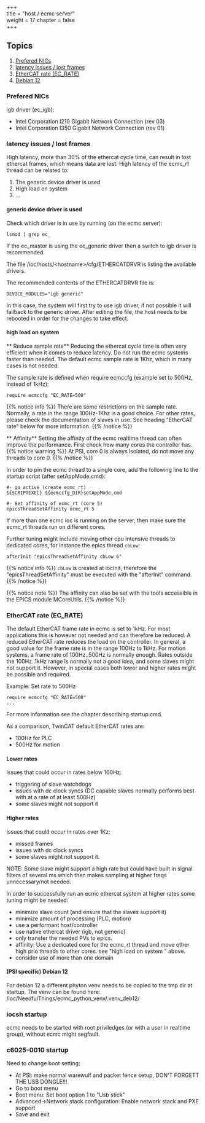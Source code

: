 +++  
title = "host / ecmc server"   
weight = 17
chapter = false  
+++

## Topics
1. [Prefered NICs](#Prefered-NICs)
2. [latency issues / lost frames](#latency-issues--lost-frames)
3. [EtherCAT rate (EC_RATE)](#EtherCAT-rate-(EC_RATE))
4. [Debian 12](#(PSI-specific)-Debian-12)

### Prefered NICs

igb driver (ec_igb):
* Intel Corporation I210 Gigabit Network Connection (rev 03)
* Intel Corporation I350 Gigabit Network Connection (rev 01)

### latency issues / lost frames

High latency, more than 30% of the ethercat cycle time, can result in lost ethercat frames, which means data are lost. High latency of the ecmc_rt thread can be related to:
1. The generic device driver is used
2. High load on system
3. ...

#### generic device driver is used
Check which driver is in use by running (on the ecmc server):
```
lsmod | grep ec_
```
If the ec_master is using the ec_generic driver then a switch to igb driver is recommended.

The file /ioc/hosts/\<hostname\>/cfg/ETHERCATDRVR is listing the available drivers.

The recommended contents of the ETHERCATDRVR file is:
```
DEVICE_MODULES="igb generic"
```
In this case, the system will first try to use igb driver, if not possible it will fallback to the generic driver.
After editing the file, the host needs to be rebooted in order for the changes to take effect.

#### high load on system

** Reduce sample rate**
Reducing the ethercat cycle time is often very efficient when it comes to reduce latency. Do not run the ecmc systems faster than needed.
The default ecmc sample rate is 1Khz, which in many cases is not needed.

The sample rate is defined when require ecmccfg (example set to 500Hz, instead of 1kHz):
```
require ecmccfg "EC_RATE=500"
```
{{% notice info %}}
There are some restrictions on the sample rate. Normally, a rate in the range 100Hz-1Khz is a good choice. For other rates, please check the documentation of slaves in use. See heading "EtherCAT rate" below for more information.
{{% /notice %}}

** Affinity**
Setting the affinity of the ecmc realtime thread can often improve the performance. First check how many cores the controller has. 
{{% notice warning %}}
At PSI, core 0 is always isolated, do not move any threads to core 0.
{{% /notice %}}

In order to pin the ecmc thread to a single core, add the following line to the startup script (after setAppMode.cmd):
```
#- go active (create ecmc_rt)
${SCRIPTEXEC} ${ecmccfg_DIR}setAppMode.cmd

#- Set affinity of ecmc_rt (core 5)
epicsThreadSetAffinity ecmc_rt 5
```
If more than one ecmc ioc is running on the server, then make sure the ecmc_rt threads run on different cores.

Further tuning might include moving other cpu intensive threads to dedicated cores, for instance the epics thread ```cbLow```: 
```
afterInit "epicsThreadSetAffinity cbLow 6"
```
{{% notice info %}}
```cbLow``` is created at iocInit, therefore the "epicsThreadSetAffinity" must be executed with the "afterInit" command.
{{% /notice %}}

{{% notice note %}}
The affinity can also be set with the tools accessible in the EPICS module MCoreUtils.
{{% /notice %}}

### EtherCAT rate (EC_RATE)
The default EtherCAT frame rate in ecmc is set to 1kHz. For most applications this is however not needed and can therefore be reduced. A reduced EtherCAT rate reduces the load on the controller. In general, a good value for the frame rate is in the range 100Hz to 1kHz. For motion systems, a frame rate of 100Hz..500Hz is normally enough. Rates outside the 100Hz..1kHz range is normally not a good idea, and some slaves might not support it. However, in special cases both lower and higher rates might be possible and required.

Example: Set rate to 500Hz
```
require ecmccfg "EC_RATE=500"
...
```
For more information see the chapter describing startup.cmd.

As a comparison, TwinCAT default EtherCAT rates are:
* 100Hz for PLC
* 500Hz for motion

#### Lower rates
Issues that could occur in rates below 100Hz:
* triggering of slave watchdogs
* issues with dc clock syncs (DC capable slaves normally performs best with at a rate of at least 500Hz)
* some slaves might not support it

#### Higher rates
Issues that could occur in rates over 1Kz:
* missed frames
* issues with dc clock syncs
* some slaves might not support it.

NOTE: Some slave might support a high rate but could have built in signal filters of several ms which then makes sampling at higher freqs unnecessary/not needed.

In order to successfully run an ecmc ethercat system at higher rates some tuning might be needed:
* minimize slave count (and ensure that the slaves support it)
* minimize amount of processing (PLC, motion)
* use a performant host/controller
* use native ethercat driver (igb, not generic)
* only transfer the needed PVs to epics.
* affinity: Use a dedicated core for the ecmc_rt thread and move other high prio threads to other cores. see "high load on system
" above.
* consider use of more than one domain

#### (PSI specific) Debian 12
For debian 12 a different phyton venv needs to be copied to the tmp dir at startup.
The venv can be found here: /ioc/NeedfulThings/ecmc_python_venv/.venv_deb12/

### iocsh startup
ecmc needs to be started with root priviledges (or with a user in realtime group), without ecmc might segfault.

### c6025-0010 startup
Need to change boot setting:
* At PSI: make normal warewulf and packet fence setup, DON'T FORGETT THE USB DONGLE!!!
* Go to boot menu
* Boot menu: Set boot option 1 to "Usb stick"
* Advanced->Network stack configuration: Enable network stack and PXE support
* Save and exit
